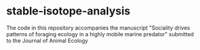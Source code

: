 # stable-isotope-analysis
The code in this repository accompanies the manuscript "Sociality drives patterns of foraging ecology in a highly mobile marine predator" submitted to the Journal of Animal Ecology
